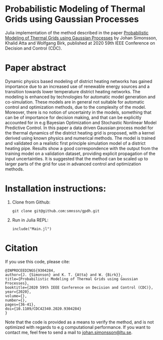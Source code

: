 # Probabilistic Modeling of Thermal Grids using Gaussian Processes

Julia implementation of the method described in the paper [Probabilistic Modeling of Thermal Grids using Gaussian Processes](https://ieeexplore.ieee.org/document/9304284) by Johan Simonsson, Khalid Atta and Wolfgang Birk, published at 2020 59th IEEE Conference on Decision and Control (CDC). 

# Paper abstract 
Dynamic physics based modeling of district heating networks has gained importance due to an increased use of renewable energy sources and a transition towards lower temperature district heating networks. The modeling is enhanced by technologies for automatic model generation and co-simulation. These models are in general not suitable for automatic control and optimization methods, due to the complexity of the model. Moreover, there is no notion of uncertainty in the models, something that can be of importance for decision making, and that can be explicitly accounted for in e.g Bayesian Optimization and Stochastic Nonlinear Model Predictive Control. In this paper a data driven Gaussian process model for the thermal dynamics of the district heating grid is proposed, with a kernel derived using known physics and numerical methods. The model is trained and validated on a realistic first principle simulation model of a district heating pipe. Results show a good correspondence with the output from the training model on a validation dataset, providing explicit propagation of the input uncertainties. It is suggested that the method can be scaled up to larger parts of the grid for use in advanced control and optimization methods.

# Installation instructions:
1. Clone from Github:

    ```git clone git@github.com:smnssn/gpdh.git```

2. Run in Julia REPL: 

    ```include("Main.jl")```

# Citation
If you use this code, please cite:

  ```
  @INPROCEEDINGS{9304284,
  author={J. {Simonson} and K. T. {Atta} and W. {Birk}},
  title={Probabilistic Modeling of Thermal Grids using Gaussian Processes}, 
  booktitle={2020 59th IEEE Conference on Decision and Control (CDC)}, 
  year={2020},
  volume={},
  number={},
  pages={36-41},
  doi={10.1109/CDC42340.2020.9304284}
  }
  ```

Note that the code is provided as a means to verify the method, and is not optimized with regards to e.g computational performance. If you want to contact me, feel free to send a mail to <johan.simonsson@ltu.se>.
